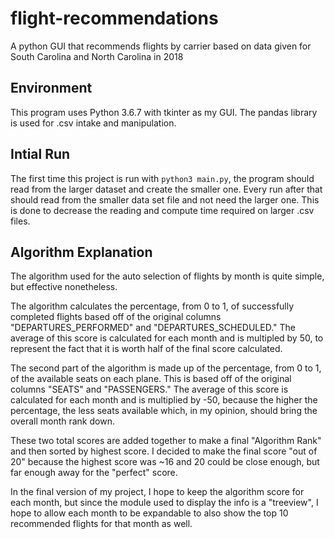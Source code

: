 # flight-recommendations
A python GUI that recommends flights by carrier based on data given for South Carolina and North Carolina in 2018

## Environment
This program uses Python 3.6.7 with tkinter as my GUI. The pandas library is used for .csv intake and manipulation.

## Intial Run
The first time this project is run with `python3 main.py`, the program should read from the larger dataset 
and create the smaller one. Every run after that should read from the smaller data set file and not need the larger one. 
This is done to decrease the reading and compute time required on larger .csv files. 

## Algorithm Explanation
The algorithm used for the auto selection of flights by month is 
quite simple, but effective nonetheless.

The algorithm calculates the percentage, from 0 to 1, of successfully completed 
flights based off of the original columns "DEPARTURES_PERFORMED" and 
"DEPARTURES_SCHEDULED." The average of this score is calculated for each month and
is multipled by 50, to represent the fact that it is worth half of the final score calculated.

The second part of the algorithm is made up of the percentage, from 0 to 1, of the available
seats on each plane. This is based off of the original columns "SEATS" and "PASSENGERS." The
average of this score is calculated for each month and is multiplied by -50, because the higher 
the percentage, the less seats available which, in my opinion, should bring the overall month rank down.

These two total scores are added together to make a final "Algorithm Rank" and then sorted by highest
score. I decided to make the final score "out of 20" because the highest score was ~16 and 20 could be
close enough, but far enough away for the "perfect" score.

In the final version of my project, I hope to keep the algorithm score for each month, but since the 
module used to display the info is a "treeview", I hope to allow each month to be expandable to also
show the top 10 recommended flights for that month as well.
